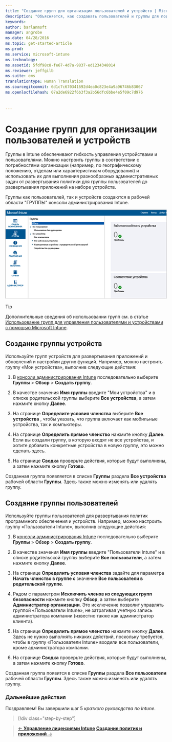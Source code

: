 ```yaml
---
title: "Создание групп для организации пользователей и устройств | Microsoft Intune"
description: "Объясняется, как создавать пользователей и группы для подписки Intune."
keywords: 
author: barlanmsft
manager: angrobe
ms.date: 04/28/2016
ms.topic: get-started-article
ms.prod: 
ms.service: microsoft-intune
ms.technology: 
ms.assetid: 5fdf98c8-fe67-4d7a-9837-ed1234348014
ms.reviewer: jeffgilb
ms.suite: ems
translationtype: Human Translation
ms.sourcegitcommit: 6d1c7c670341692d4ea0c823e4a9a96746b83067
ms.openlocfilehash: 07a2de6922f6b3f3a2b56dfc6bbe4e5f09c7d976


---
```



# Создание групп для организации пользователей и устройств
Группы в Intune обеспечивают гибкость управления устройствами и пользователями. Можно настроить группы в соответствии с потребностями организации (например, по географическому положению, отделам или характеристикам оборудования) и использовать их для выполнения разнообразных административных задач от развертывания политики для группы пользователей до развертывания приложений на наборе устройств.

Группы как пользователей, так и устройств создаются в рабочей области "ГРУППЫ" консоли администрирования Intune.

![Рабочая область "Группы" в консоли администрирования](./media/groups.png)


> [!TIP]
> Дополнительные сведения об использовании групп см. в статье [Использование групп для управления пользователями и устройствами с помощью Microsoft Intune](/intune/deploy-use/use-groups-to-manage-users-and-devices-with-microsoft-intune).


## Создание группы устройств
Используйте групп устройств для развертывания приложений и обновлений и настройки других функций. Например, можно настроить группу «Мои устройства», выполнив следующие действия:

1.  В [консоли администрирования Intune](https://manage.microsoft.com/) последовательно выберите **Группы** > **Обзор** > **Создать группу**.

2.  В качестве значения **Имя группы** введите "Мои устройства" и в списке родительской группы выберите **Все устройства**, а затем нажмите кнопку **Далее**.

3.  На странице **Определите условия членства** выберите **Все устройства** , чтобы указать, что группа включает как мобильные устройства, так и компьютеры.

4.  На странице **Определить прямое членство** нажмите кнопку **Далее**. Если вы создали группу, в которую входят не все устройства, и хотите добавить конкретные устройства в новую группу, это можно сделать здесь.

5.  На странице **Сводка** проверьте действия, которые будут выполнены, а затем нажмите кнопку **Готово**.

Созданная группа появляется в списке **Группы** раздела **Все устройства** рабочей области **Группы**. Здесь также можно изменять или удалять группу.

## Создание группы пользователей
Используйте группы пользователей для развертывания политик программного обеспечения и устройств. Например, можно настроить группу «Пользователи Intune», выполнив следующие действия:

1.  В [консоли администрирования Intune](https://manage.microsoft.com/) последовательно выберите **Группы** > **Обзор** > **Создать группу**.

2.  В качестве значения **Имя группы** введите "Пользователи Intune" и в списке родительской группы выберите **Все пользователи**, а затем нажмите кнопку **Далее**.

3.  На странице **Определить условия членства** задайте для параметра **Начать членство в группе с** значение **Все пользователи в родительской группе**.

4.  Рядом с параметром **Исключить членов из следующих групп безопасности** нажмите кнопку **Обзор**, а затем выберите **Администратор организации**. Это исключение позволит управлять группой «Пользователи Intune», не затрагивая учетную запись администратора компании (известно также как администратор клиента).

5.  На странице **Определить прямое членство** нажмите кнопку **Далее**. Здесь не нужно выполнять никаких действий, поскольку требуется, чтобы в группу «Пользователи Intune» входили все пользователи, кроме администратора компании.

6.  На странице **Сводка** проверьте действия, которые будут выполнены, а затем нажмите кнопку **Готово**.

Созданная группа появится в списке **Группы** раздела **Все пользователи** рабочей области **Группы**. Здесь также можно изменять или удалять группу.



### Дальнейшие действия
Поздравляем! Вы завершили шаг 5 *краткого руководства по Intune*.

>[!div class="step-by-step"]

>[&larr; **Управление лицензиями Intune**](.\start-with-a-paid-subscription-to-microsoft-intune-step-4.md) [**Создание политик и приложений** &rarr;](.\start-with-a-paid-subscription-to-microsoft-intune-step-6.md)  



<!--HONumber=Aug16_HO4-->


